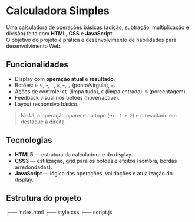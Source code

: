# Calculadora Simples

Uma calculadora de operações básicas (adição, subtração, multiplicação e divisão) feita com **HTML**, **CSS** e **JavaScript**.  
O objetivo do projeto é prática e desenvolvimento de habilidades para desenvolvimento Web.

<!-- ![Screenshot da calculadora](./assets/screenshot.png) -->

## Funcionalidades

- Display com **operação atual** e **resultado**.
- Botões: `0–9`, `+`, `-`, `×`, `÷`, `,` (ponto/virgula), `=`.
- Ações de controle: `CE` (limpa tudo), `C` (limpa entrada), `%` (porcentagem).
- Feedback visual nos botões (hover/active).
- Layout responsivo básico.

> Na UI, a operação aparece no topo (ex.: `1 + 2`) e o resultado em destaque à direita.

## Tecnologias

- **HTML5** — estrutura da calculadora e do display.
- **CSS3** — estilização, grid para os botões e efeitos (sombra, bordas arredondadas).
- **JavaScript** — lógica das operações, validações e atualização do display.

## Estrutura do projeto

├── index.html
├── style.css
├── script.js